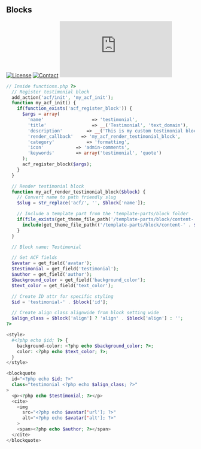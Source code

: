 ## Blocks
[![License](https://img.shields.io/github/license/dedewiweka/snippets?color=brightgreen)](https://github.com/dedewiweka/snippets/blob/main/LICENSE) [![Contact](https://img.shields.io/badge/contact-Dede%20Wiweka-orange)](https://dede.wiweka.com/development) ![File size](https://img.shields.io/github/size/dedewiweka/snippets/blocks.md) 
```php
// Inside functions.php ?>
  // Register testimonial block
  add_action('acf/init', 'my_acf_init');
  function my_acf_init() {
    if(function_exists('acf_register_block')) {
      $args = array(
        'name'				    => 'testimonial',
        'title'				    => __('Testimonial', 'text_domain'),
        'description'		  => __('This is my custom testimonial block', 'text_domain'),
        'render_callback'	=> 'my_acf_render_testimonial_block',
        'category'			  => 'formatting',
        'icon'            => 'admin-comments',
        'keywords'        => array('testimonial', 'quote')
      );
      acf_register_block($args);
    }
  }

  // Render testimonial block
  function my_acf_render_testimonial_block($block) {
    // Convert name to path friendly slug
    $slug = str_replace('acf/', '', $block['name']);

    // Include a template part from the 'template-parts/block folder
    if(file_exists(get_theme_file_path('/template-parts/block/content-' . $slug . '.php'))) {
      include(get_theme_file_path(('/template-parts/block/content-' . $slug . '.php')));
    }
  }

  // Block name: Testimonial

  // Get ACF fields
  $avatar = get_field('avatar');
  $testimonial = get_field('testimonial');
  $author = get_field('author');
  $background_color = get_field('background_color');
  $text_color = get_field('text_color');

  // Create ID attr for specific styling
  $id = 'testimonial-' . $block['id'];

  // Create align class alignwide from block setting wide
  $align_class = $block['align'] ? 'align' . $block['align'] : '';
?>

<style>
  #<?php echo $id; ?> {
    background-color: <?php echo $background_color; ?>;
    color: <?php echo $text_color; ?>;
  }
</style>

<blockquote 
  id="<?php echo $id; ?>"
  class="testimonial <?php echo $align_class; ?>"
>
  <p><?php echo $testimonial; ?></p>
  <cite>
    <img 
      src="<?php echo $avatar['url']; ?>" 
      alt="<?php echo $avatar['alt']; ?>"
    >
    <span><?php echo $author; ?></span>
  </cite>
</blockquote>
```